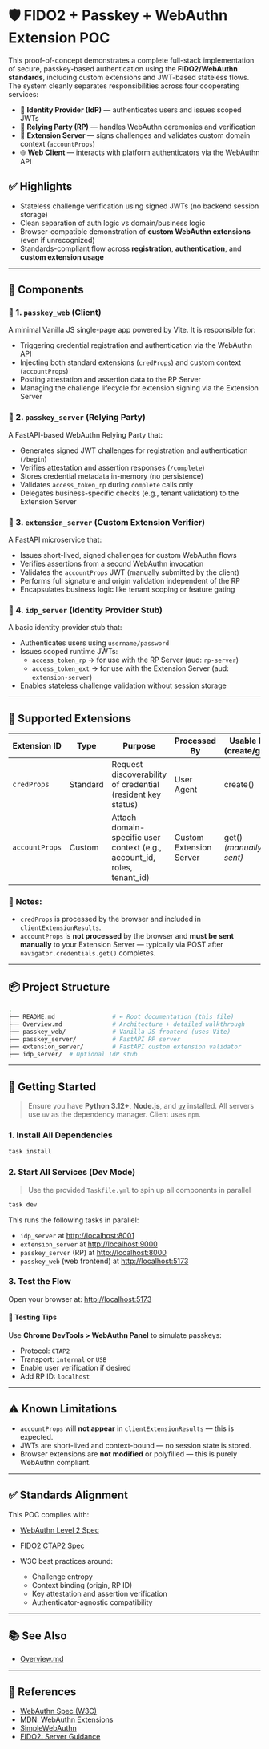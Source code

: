 # 🛡️ FIDO2 + Passkey + WebAuthn Extension POC

This proof-of-concept demonstrates a complete full-stack implementation of secure, passkey-based authentication using
the **FIDO2/WebAuthn standards**, including custom extensions and JWT-based stateless flows. The system cleanly
separates responsibilities across four cooperating services:

- 🧠 **Identity Provider (IdP)** — authenticates users and issues scoped JWTs
- 🔐 **Relying Party (RP)** — handles WebAuthn ceremonies and verification
- 🧩 **Extension Server** — signs challenges and validates custom domain context (`accountProps`)
- 🌐 **Web Client** — interacts with platform authenticators via the WebAuthn API

## ✅ Highlights

- Stateless challenge verification using signed JWTs (no backend session storage)
- Clean separation of auth logic vs domain/business logic
- Browser-compatible demonstration of **custom WebAuthn extensions** (even if unrecognized)
- Standards-compliant flow across **registration**, **authentication**, and **custom extension usage**

---

## 🧱 Components

### 🔹 1. `passkey_web` (Client)

A minimal Vanilla JS single-page app powered by Vite. It is responsible for:

- Triggering credential registration and authentication via the WebAuthn API
- Injecting both standard extensions (`credProps`) and custom context (`accountProps`)
- Posting attestation and assertion data to the RP Server
- Managing the challenge lifecycle for extension signing via the Extension Server

### 🔹 2. `passkey_server` (Relying Party)

A FastAPI-based WebAuthn Relying Party that:

- Generates signed JWT challenges for registration and authentication (`/begin`)
- Verifies attestation and assertion responses (`/complete`)
- Stores credential metadata in-memory (no persistence)
- Validates `access_token_rp` during `complete` calls only
- Delegates business-specific checks (e.g., tenant validation) to the Extension Server

### 🔹 3. `extension_server` (Custom Extension Verifier)

A FastAPI microservice that:

- Issues short-lived, signed challenges for custom WebAuthn flows
- Verifies assertions from a second WebAuthn invocation
- Validates the `accountProps` JWT (manually submitted by the client)
- Performs full signature and origin validation independent of the RP
- Encapsulates business logic like tenant scoping or feature gating

### 🔹 4. `idp_server` (Identity Provider Stub)

A basic identity provider stub that:

- Authenticates users using `username/password`
- Issues scoped runtime JWTs:
    - `access_token_rp` → for use with the RP Server (aud: `rp-server`)
    - `access_token_ext` → for use with the Extension Server (aud: `extension-server`)
- Enables stateless challenge validation without session storage

---

## 🧩 Supported Extensions

| Extension ID   | Type     | Purpose                                                                  | Processed By            | Usable In (create/get)  |
|----------------|----------|--------------------------------------------------------------------------|-------------------------|-------------------------|
| `credProps`    | Standard | Request discoverability of credential (resident key status)              | User Agent              | create()                |
| `accountProps` | Custom   | Attach domain-specific user context (e.g., account_id, roles, tenant_id) | Custom Extension Server | get() *(manually sent)* |

### 📌 Notes:

* `credProps` is processed by the browser and included in `clientExtensionResults`.
* `accountProps` is **not processed** by the browser and **must be sent manually** to your Extension Server — typically
  via POST after `navigator.credentials.get()` completes.

---

## 📦 Project Structure

```bash
.
├── README.md                # ← Root documentation (this file)
├── Overview.md              # Architecture + detailed walkthrough
├── passkey_web/             # Vanilla JS frontend (uses Vite)
├── passkey_server/          # FastAPI RP server
├── extension_server/        # FastAPI custom extension validator
├── idp_server/  # Optional IdP stub
````

---

## 🚀 Getting Started

> Ensure you have **Python 3.12+**, **Node.js**, and [`uv`](https://github.com/astral-sh/uv) installed.
> All servers use `uv` as the dependency manager. Client uses `npm`.

### 1. Install All Dependencies

```bash
task install
```

### 2. Start All Services (Dev Mode)

> Use the provided `Taskfile.yml` to spin up all components in parallel

```bash
task dev
```

This runs the following tasks in parallel:

* `idp_server` at [http://localhost:8001](http://localhost:8001)
* `extension_server` at [http://localhost:9000](http://localhost:9000)
* `passkey_server` (RP) at [http://localhost:8000](http://localhost:8000)
* `passkey_web` (web frontend) at [http://localhost:5173](http://localhost:5173)

### 3. Test the Flow

Open your browser at:
[http://localhost:5173](http://localhost:5173)

#### 🧪 Testing Tips

Use **Chrome DevTools > WebAuthn Panel** to simulate passkeys:

* Protocol: `CTAP2`
* Transport: `internal` or `USB`
* Enable user verification if desired
* Add RP ID: `localhost`

---

## ⚠️ Known Limitations

* `accountProps` will **not appear** in `clientExtensionResults` — this is expected.
* JWTs are short-lived and context-bound — no session state is stored.
* Browser extensions are **not modified** or polyfilled — this is purely WebAuthn compliant.

---

## ✅ Standards Alignment

This POC complies with:

* [WebAuthn Level 2 Spec](https://www.w3.org/TR/webauthn-2/)
* [FIDO2 CTAP2 Spec](https://fidoalliance.org/specs/fido-v2.1-rd-20220125/)
* W3C best practices around:

    * Challenge entropy
    * Context binding (origin, RP ID)
    * Key attestation and assertion verification
    * Authenticator-agnostic compatibility

---

## 📚 See Also

- [Overview.md](./Overview.md)

---

## 📄 References

* [WebAuthn Spec (W3C)](https://www.w3.org/TR/webauthn-3/)
* [MDN: WebAuthn Extensions](https://developer.mozilla.org/en-US/docs/Web/API/Web_Authentication_API/WebAuthn_extensions)
* [SimpleWebAuthn](https://simplewebauthn.dev)
* [FIDO2: Server Guidance](https://developers.google.com/identity/passkeys/developer-guides/server-introduction)

